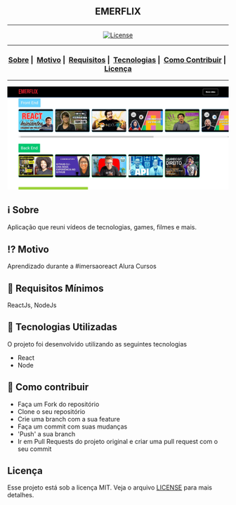<h2 align="center">EMERFLIX</h2>

___




<p align="center">
  <a href="LICENSE">
    <img alt="License" src="https://img.shields.io/badge/license-MIT-%23F8952D">
  </a>
</p>

___

<h3 align="center">
  <a href="#information_source-sobre">Sobre</a>&nbsp;|&nbsp;
  <a href="#interrobang-motivo">Motivo</a>&nbsp;|&nbsp;
  <a href="#seedling-requisitos-mínimos">Requisitos</a>&nbsp;|&nbsp;
  <a href="#rocket-tecnologias-utilizadas">Tecnologias</a>&nbsp;|&nbsp;
  <a href="#link-como-contribuir">Como Contribuir</a>&nbsp;|&nbsp;
  <a href="#licença">Licença</a>
</h3>

___

<img src="https://raw.githubusercontent.com/eemr3/imagens/master/React-App.jpg" width="1200">

## :information_source: Sobre

Aplicação que reuni vídeos de tecnologias, games, filmes e mais.

## :interrobang: Motivo

Aprendizado durante a #imersaoreact Alura Cursos

## :seedling: Requisitos Mínimos

ReactJs, NodeJs

## :rocket: Tecnologias Utilizadas 

O projeto foi desenvolvido utilizando as seguintes tecnologias

- React
- Node

## :link: Como contribuir 

- Faça um Fork do repositório
- Clone o seu repositório
- Crie uma branch com a sua feature
- Faça um commit com suas mudanças
- 'Push' a sua branch
- Ir em Pull Requests do projeto original e criar uma pull request com o seu commit

## Licença 

Esse projeto está sob a licença MIT. Veja o arquivo [LICENSE](LICENSE) para mais detalhes.
